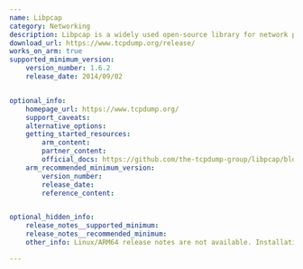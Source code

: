 ```yaml
---
name: Libpcap
category: Networking
description: Libpcap is a widely used open-source library for network packet capture. It provides a low-level interface for capturing network packets from various network interfaces.
download_url: https://www.tcpdump.org/release/
works_on_arm: true
supported_minimum_version:
    version_number: 1.6.2
    release_date: 2014/09/02


optional_info:
    homepage_url: https://www.tcpdump.org/
    support_caveats:
    alternative_options:
    getting_started_resources:
        arm_content:
        partner_content:
        official_docs: https://github.com/the-tcpdump-group/libpcap/blob/master/INSTALL.md
    arm_recommended_minimum_version:
        version_number:
        release_date:
        reference_content:


optional_hidden_info:
    release_notes__supported_minimum:
    release_notes__recommended_minimum:
    other_info: Linux/ARM64 release notes are not available. Installation and testing are done via the [tar archive](https://www.tcpdump.org/old_releases.html).

---
```


